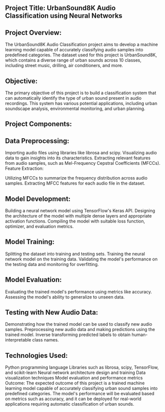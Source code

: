
## Project Title: UrbanSound8K Audio Classification using Neural Networks

## Project Overview: 
The UrbanSound8K Audio Classification project aims to develop a machine learning model capable of accurately classifying audio samples into predefined categories. The dataset used for this project is UrbanSound8K, which contains a diverse range of urban sounds across 10 classes, including street music, drilling, air conditioners, and more.

## Objective: 
The primary objective of this project is to build a classification system that can automatically identify the type of urban sound present in audio recordings. This system has various potential applications, including urban soundscape analysis, environmental monitoring, and urban planning.

## Project Components:

## Data Preprocessing:

Importing audio files using libraries like librosa and scipy.
Visualizing audio data to gain insights into its characteristics.
Extracting relevant features from audio samples, such as Mel-Frequency Cepstral Coefficients (MFCCs).
Feature Extraction:

Utilizing MFCCs to summarize the frequency distribution across audio samples.
Extracting MFCC features for each audio file in the dataset.
## Model Development:

Building a neural network model using TensorFlow's Keras API.
Designing the architecture of the model with multiple dense layers and appropriate activation functions.
Compiling the model with suitable loss function, optimizer, and evaluation metrics.
## Model Training:

Splitting the dataset into training and testing sets.
Training the neural network model on the training data.
Validating the model's performance on the testing data and monitoring for overfitting.
## Model Evaluation:

Evaluating the trained model's performance using metrics like accuracy.
Assessing the model's ability to generalize to unseen data.
## Testing with New Audio Data:

Demonstrating how the trained model can be used to classify new audio samples.
Preprocessing new audio data and making predictions using the trained model.
Inverse transforming predicted labels to obtain human-interpretable class names.
## Technologies Used:

Python programming language
Libraries such as librosa, scipy, TensorFlow, and scikit-learn
Neural network architecture design and training
Data visualization techniques
Model evaluation and performance metrics
Outcome: The expected outcome of this project is a trained machine learning model capable of accurately classifying urban sound samples into predefined categories. The model's performance will be evaluated based on metrics such as accuracy, and it can be deployed for real-world applications requiring automatic classification of urban sounds.
